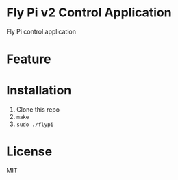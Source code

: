 # Fly Pi v2 Control Application

Fly Pi control application

# Feature



# Installation

1. Clone this repo
1. `make`
1. `sudo ./flypi`

# License
MIT
